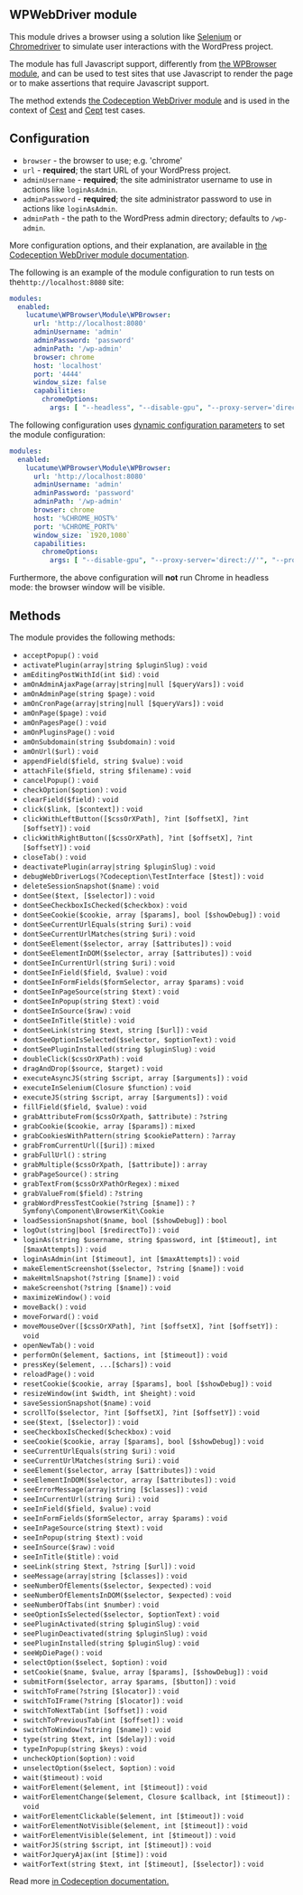 ## WPWebDriver module

This module drives a browser using a solution like [Selenium][1] or [Chromedriver][2] to simulate user interactions with
the WordPress project.

The module has full Javascript support, differently from [the WPBrowser module](WPBrowser.md), and can be used to test
sites that use Javascript to render the page or to make assertions that require Javascript support.

The method extends [the Codeception WebDriver module][3] and is used in the context of [Cest][4] and [Cept][5] test
cases.

## Configuration

* `browser` - the browser to use; e.g. 'chrome'
* `url` - **required**; the start URL of your WordPress project.
* `adminUsername` - **required**; the site administrator username to use in actions like `loginAsAdmin`.
* `adminPassword` - **required**; the site administrator password to use in actions like `loginAsAdmin`.
* `adminPath` - the path to the WordPress admin directory; defaults to `/wp-admin`.

More configuration options, and their explanation, are available in [the Codeception WebDriver module documentation][3].

The following is an example of the module configuration to run tests on the`http://localhost:8080` site:

```yaml
modules:
  enabled:
    lucatume\WPBrowser\Module\WPBrowser:
      url: 'http://localhost:8080'
      adminUsername: 'admin'
      adminPassword: 'password'
      adminPath: '/wp-admin'
      browser: chrome
      host: 'localhost'
      port: '4444'
      window_size: false
      capabilities:
        chromeOptions:
          args: [ "--headless", "--disable-gpu", "--proxy-server='direct://'", "--proxy-bypass-list=*", "--no-sandbox", "--disable-dev-shm-usage" ]
```

The following configuration uses [dynamic configuration parameters][3] to set the module configuration:

```yaml
modules:
  enabled:
    lucatume\WPBrowser\Module\WPBrowser:
      url: 'http://localhost:8080'
      adminUsername: 'admin'
      adminPassword: 'password'
      adminPath: '/wp-admin'
      browser: chrome
      host: '%CHROME_HOST%'
      port: '%CHROME_PORT%'
      window_size: `1920,1080`
      capabilities:
        chromeOptions:
          args: [ "--disable-gpu", "--proxy-server='direct://'", "--proxy-bypass-list=*", "--no-sandbox", "--disable-dev-shm-usage" ]
```

Furthermore, the above configuration will **not** run Chrome in headless mode: the browser window will be visible.

## Methods

The module provides the following methods:

* `acceptPopup()` : `void`
* `activatePlugin(array|string $pluginSlug)` : `void`
* `amEditingPostWithId(int $id)` : `void`
* `amOnAdminAjaxPage(array|string|null [$queryVars])` : `void`
* `amOnAdminPage(string $page)` : `void`
* `amOnCronPage(array|string|null [$queryVars])` : `void`
* `amOnPage($page)` : `void`
* `amOnPagesPage()` : `void`
* `amOnPluginsPage()` : `void`
* `amOnSubdomain(string $subdomain)` : `void`
* `amOnUrl($url)` : `void`
* `appendField($field, string $value)` : `void`
* `attachFile($field, string $filename)` : `void`
* `cancelPopup()` : `void`
* `checkOption($option)` : `void`
* `clearField($field)` : `void`
* `click($link, [$context])` : `void`
* `clickWithLeftButton([$cssOrXPath], ?int [$offsetX], ?int [$offsetY])` : `void`
* `clickWithRightButton([$cssOrXPath], ?int [$offsetX], ?int [$offsetY])` : `void`
* `closeTab()` : `void`
* `deactivatePlugin(array|string $pluginSlug)` : `void`
* `debugWebDriverLogs(?Codeception\TestInterface [$test])` : `void`
* `deleteSessionSnapshot($name)` : `void`
* `dontSee($text, [$selector])` : `void`
* `dontSeeCheckboxIsChecked($checkbox)` : `void`
* `dontSeeCookie($cookie, array [$params], bool [$showDebug])` : `void`
* `dontSeeCurrentUrlEquals(string $uri)` : `void`
* `dontSeeCurrentUrlMatches(string $uri)` : `void`
* `dontSeeElement($selector, array [$attributes])` : `void`
* `dontSeeElementInDOM($selector, array [$attributes])` : `void`
* `dontSeeInCurrentUrl(string $uri)` : `void`
* `dontSeeInField($field, $value)` : `void`
* `dontSeeInFormFields($formSelector, array $params)` : `void`
* `dontSeeInPageSource(string $text)` : `void`
* `dontSeeInPopup(string $text)` : `void`
* `dontSeeInSource($raw)` : `void`
* `dontSeeInTitle($title)` : `void`
* `dontSeeLink(string $text, string [$url])` : `void`
* `dontSeeOptionIsSelected($selector, $optionText)` : `void`
* `dontSeePluginInstalled(string $pluginSlug)` : `void`
* `doubleClick($cssOrXPath)` : `void`
* `dragAndDrop($source, $target)` : `void`
* `executeAsyncJS(string $script, array [$arguments])` : `void`
* `executeInSelenium(Closure $function)` : `void`
* `executeJS(string $script, array [$arguments])` : `void`
* `fillField($field, $value)` : `void`
* `grabAttributeFrom($cssOrXpath, $attribute)` : `?string`
* `grabCookie($cookie, array [$params])` : `mixed`
* `grabCookiesWithPattern(string $cookiePattern)` : `?array`
* `grabFromCurrentUrl([$uri])` : `mixed`
* `grabFullUrl()` : `string`
* `grabMultiple($cssOrXpath, [$attribute])` : `array`
* `grabPageSource()` : `string`
* `grabTextFrom($cssOrXPathOrRegex)` : `mixed`
* `grabValueFrom($field)` : `?string`
* `grabWordPressTestCookie(?string [$name])` : `?Symfony\Component\BrowserKit\Cookie`
* `loadSessionSnapshot($name, bool [$showDebug])` : `bool`
* `logOut(string|bool [$redirectTo])` : `void`
* `loginAs(string $username, string $password, int [$timeout], int [$maxAttempts])` : `void`
* `loginAsAdmin(int [$timeout], int [$maxAttempts])` : `void`
* `makeElementScreenshot($selector, ?string [$name])` : `void`
* `makeHtmlSnapshot(?string [$name])` : `void`
* `makeScreenshot(?string [$name])` : `void`
* `maximizeWindow()` : `void`
* `moveBack()` : `void`
* `moveForward()` : `void`
* `moveMouseOver([$cssOrXPath], ?int [$offsetX], ?int [$offsetY])` : `void`
* `openNewTab()` : `void`
* `performOn($element, $actions, int [$timeout])` : `void`
* `pressKey($element, ...[$chars])` : `void`
* `reloadPage()` : `void`
* `resetCookie($cookie, array [$params], bool [$showDebug])` : `void`
* `resizeWindow(int $width, int $height)` : `void`
* `saveSessionSnapshot($name)` : `void`
* `scrollTo($selector, ?int [$offsetX], ?int [$offsetY])` : `void`
* `see($text, [$selector])` : `void`
* `seeCheckboxIsChecked($checkbox)` : `void`
* `seeCookie($cookie, array [$params], bool [$showDebug])` : `void`
* `seeCurrentUrlEquals(string $uri)` : `void`
* `seeCurrentUrlMatches(string $uri)` : `void`
* `seeElement($selector, array [$attributes])` : `void`
* `seeElementInDOM($selector, array [$attributes])` : `void`
* `seeErrorMessage(array|string [$classes])` : `void`
* `seeInCurrentUrl(string $uri)` : `void`
* `seeInField($field, $value)` : `void`
* `seeInFormFields($formSelector, array $params)` : `void`
* `seeInPageSource(string $text)` : `void`
* `seeInPopup(string $text)` : `void`
* `seeInSource($raw)` : `void`
* `seeInTitle($title)` : `void`
* `seeLink(string $text, ?string [$url])` : `void`
* `seeMessage(array|string [$classes])` : `void`
* `seeNumberOfElements($selector, $expected)` : `void`
* `seeNumberOfElementsInDOM($selector, $expected)` : `void`
* `seeNumberOfTabs(int $number)` : `void`
* `seeOptionIsSelected($selector, $optionText)` : `void`
* `seePluginActivated(string $pluginSlug)` : `void`
* `seePluginDeactivated(string $pluginSlug)` : `void`
* `seePluginInstalled(string $pluginSlug)` : `void`
* `seeWpDiePage()` : `void`
* `selectOption($select, $option)` : `void`
* `setCookie($name, $value, array [$params], [$showDebug])` : `void`
* `submitForm($selector, array $params, [$button])` : `void`
* `switchToFrame(?string [$locator])` : `void`
* `switchToIFrame(?string [$locator])` : `void`
* `switchToNextTab(int [$offset])` : `void`
* `switchToPreviousTab(int [$offset])` : `void`
* `switchToWindow(?string [$name])` : `void`
* `type(string $text, int [$delay])` : `void`
* `typeInPopup(string $keys)` : `void`
* `uncheckOption($option)` : `void`
* `unselectOption($select, $option)` : `void`
* `wait($timeout)` : `void`
* `waitForElement($element, int [$timeout])` : `void`
* `waitForElementChange($element, Closure $callback, int [$timeout])` : `void`
* `waitForElementClickable($element, int [$timeout])` : `void`
* `waitForElementNotVisible($element, int [$timeout])` : `void`
* `waitForElementVisible($element, int [$timeout])` : `void`
* `waitForJS(string $script, int [$timeout])` : `void`
* `waitForJqueryAjax(int [$time])` : `void`
* `waitForText(string $text, int [$timeout], [$selector])` : `void`

Read more [in Codeception documentation.][3]

[1]: https://www.seleniumhq.org/

[2]: https://sites.google.com/a/chromium.org/chromedriver/

[3]: https://codeception.com/docs/modules/WebDriver

[4]: https://codeception.com/docs/02-GettingStarted#Cest

[5]: https://codeception.com/docs/02-GettingStarted#Cept
